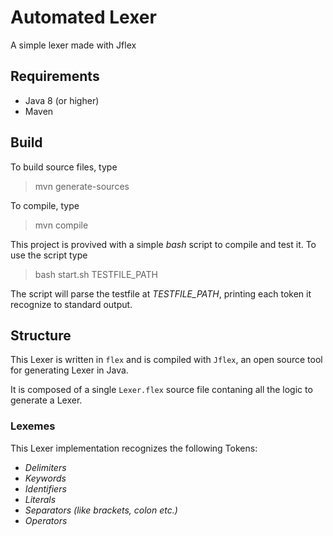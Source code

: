 # Automated Lexer

A simple lexer made with Jflex

## Requirements

- Java 8 (or higher)
- Maven

## Build

To build source files, type

> mvn generate-sources

To compile, type

> mvn compile

This project is provived with a simple *bash* script to compile and test it. To use the script type

> bash start.sh TESTFILE_PATH

The script will parse the testfile at *TESTFILE_PATH*, printing each token it recognize to standard output.

## Structure

This Lexer is written in `flex` and is compiled with `Jflex`, an open source tool for generating Lexer in Java.  

It is composed of a single `Lexer.flex` source file contaning all the logic to generate a Lexer.  

### Lexemes

This Lexer implementation recognizes the following Tokens:  
- *Delimiters*
- *Keywords*
- *Identifiers*
- *Literals*
- *Separators (like brackets, colon etc.)*
- *Operators* 

</br> 